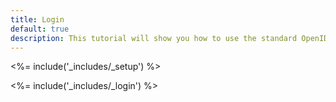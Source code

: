 ```yaml
---
title: Login
default: true
description: This tutorial will show you how to use the standard OpenID Connect middleware to add authentication to your web app.
---
```


<%= include('_includes/_setup') %>

<%= include('_includes/_login') %>
